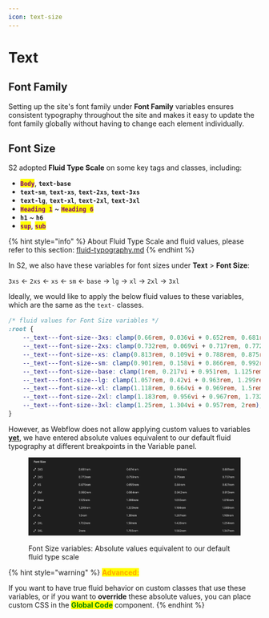 ```yaml
---
icon: text-size
---
```


# Text

## Font Family

Setting up the site's font family under **Font Family** variables ensures consistent typography throughout the site and makes it easy to update the font family globally without having to change each element individually.



## Font Size

S2 adopted **Fluid Type Scale** on some key tags and classes, including:

* <mark style="color:purple;">**`Body`**</mark>, **`text-base`**
* **`text-sm`**, **`text-xs`**, **`text-2xs`**, **`text-3xs`**
* **`text-lg`**, **`text-xl`**, **`text-2xl`**, **`text-3xl`**
* <mark style="color:purple;">**`Heading 1`**</mark> \~ <mark style="color:purple;">**`Heading 6`**</mark>
* **`h1`** \~ **`h6`**
* <mark style="color:purple;">**`sup`**</mark>, <mark style="color:purple;">**`sub`**</mark>&#x20;

{% hint style="info" %}
About Fluid Type Scale and fluid values, please refer to this section: [fluid-typography.md](../basic-concepts/fluid-typography.md "mention")
{% endhint %}

In S2, we also have these variables for font sizes under **Text** > **Font Size**:

`3xs` ← `2xs` ← `xs` ← `sm` ← `base` → `lg` → `xl` → `2xl` → `3xl`&#x20;

Ideally, we would like to apply the below fluid values to these variables, which are the same as the `text-` classes.

```css
/* fluid values for Font Size variables */
:root {
	--_text---font-size--3xs: clamp(0.66rem, 0.036vi + 0.652rem, 0.681rem);
	--_text---font-size--2xs: clamp(0.732rem, 0.069vi + 0.717rem, 0.772rem);
	--_text---font-size--xs: clamp(0.813rem, 0.109vi + 0.788rem, 0.875rem);
	--_text---font-size--sm: clamp(0.901rem, 0.158vi + 0.866rem, 0.992rem);
	--_text---font-size--base: clamp(1rem, 0.217vi + 0.951rem, 1.125rem);
	--_text---font-size--lg: clamp(1.057rem, 0.42vi + 0.963rem, 1.299rem);
	--_text---font-size--xl: clamp(1.118rem, 0.664vi + 0.969rem, 1.5rem);
	--_text---font-size--2xl: clamp(1.183rem, 0.956vi + 0.967rem, 1.732rem);
	--_text---font-size--3xl: clamp(1.25rem, 1.304vi + 0.957rem, 2rem);
}
```

However, as Webflow does not allow applying custom values to variables [**yet**](https://x.com/leinwand/status/1898901668483485730), we have entered absolute values equivalent to our default fluid typography at different breakpoints in the Variable panel.

<figure><img src="../../.gitbook/assets/Screenshot 2025-03-12 14.54.30.png" alt=""><figcaption><p>Font Size variables: Absolute values equivalent to our default fluid type scale</p></figcaption></figure>

{% hint style="warning" %}
<mark style="color:orange;">**Advanced:**</mark>

If you want to have true fluid behavior on custom classes that use these variables, or if you want to **override** these absolute values, you can place custom CSS in the <mark style="color:green;">**Global Code**</mark> component.
{% endhint %}



